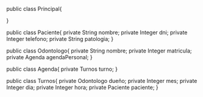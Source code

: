 public class Principal{
    
}

public class Paciente{
    private String nombre;
    private Integer dni;
    private Integer telefono;
    private String patologia;
}

public class Odontologo{
    private String nombre;
    private Integer matricula;
    private Agenda agendaPersonal;
}

public class Agenda{
    private Turnos turno;
}

public class Turnos{
    private Odontologo dueño;
    private Integer mes;
    private Integer dia;
    private Integer hora;
    private Paciente paciente;
}
